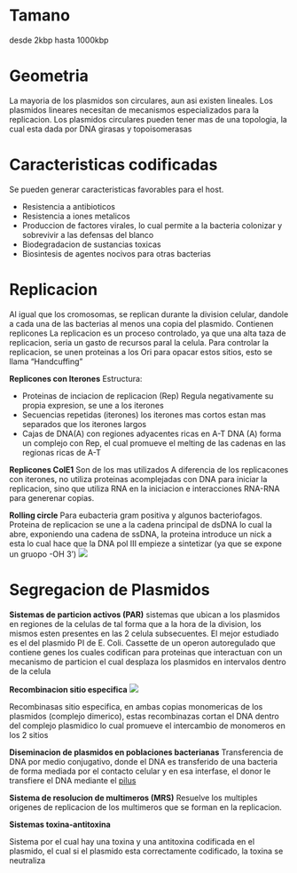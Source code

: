 # Tamano

desde 2kbp hasta 1000kbp

# Geometria

La mayoria de los plasmidos son circulares, aun asi existen lineales.
Los plasmidos lineares necesitan de mecanismos especializados para la replicacion.
Los plasmidos circulares pueden tener mas de una topologia, la cual esta dada por DNA girasas y topoisomerasas

# Caracteristicas codificadas

Se pueden generar caracteristicas favorables para el host.

- Resistencia a antibioticos
- Resistencia a iones metalicos
- Produccion de factores virales, lo cual permite a la bacteria colonizar y sobrevivir a las defensas del blanco
- Biodegradacion de sustancias toxicas
- Biosintesis de agentes nocivos para otras bacterias

# Replicacion

Al igual que los cromosomas, se replican durante la division celular, dandole a cada una de las bacterias al menos una copia del plasmido.
Contienen replicones
La replicacion es un proceso controlado, ya que una alta taza de replicacion, seria un gasto de recursos paral la celula. Para controlar la replicacion, se unen proteinas a los Ori para opacar estos sitios, esto se llama “Handcuffing”

**Replicones con Iterones**
Estructura:
- Proteinas de inciacion de replicacion (Rep)
  Regula negativamente su propia expresion, se une a los iterones
- Secuencias repetidas (iterones)
  los iterones mas cortos estan mas separados que los iterones largos
- Cajas de DNA(A) con regiones adyacentes ricas en A-T
  DNA (A) forma un complejo con Rep, el cual promueve el melting de las cadenas en las regionas ricas de A-T

**Replicones ColE1**
Son de los mas utilizados
A diferencia de los replicacones con iterones, no utiliza proteinas acomplejadas con DNA para iniciar la replicacion, sino que utiliza RNA en la iniciacion e interacciones RNA-RNA para generenar copias.


**Rolling circle**
Para eubacteria gram positiva y algunos bacteriofagos.
Proteina de replicacion se une a la cadena principal de dsDNA lo cual la abre, exponiendo una cadena de ssDNA, la proteina introduce un nick a esta lo cual hace que la DNA pol III empieze a sintetizar (ya que se expone un gruopo -OH 3’)
![](https://i.imgur.com/frGMPES.png)

# Segregacion de Plasmidos

**Sistemas de particion activos (PAR)**
sistemas que ubican a los plasmidos en regiones de la celulas de tal forma que a la hora de la division, los mismos esten presentes en las 2 celula subsecuentes.
El mejor estudiado es el del plasmido PI de E. Coli.
Cassette de un operon autoregulado que contiene genes los cuales codifican para proteinas que interactuan con un mecanismo de particion el cual desplaza los plasmidos en intervalos dentro de la celula

**Recombinacion sitio especifica**
![](https://i.imgur.com/hMB0Ppw.png)

Recombinasas sitio especifica, en ambas copias monomericas de los plasmidos (complejo dimerico), estas recombinazas cortan el DNA dentro del complejo plasmidico lo cual promueve el intercambio de monomeros en los 2 sitios

**Diseminacion de plasmidos en poblaciones bacterianas**
Transferencia de DNA por medio conjugativo, donde el DNA es transferido de una bacteria de forma mediada por el contacto celular y en esa interfase, el donor le transfiere el DNA mediante el [pilus ](https://en.wikipedia.org/wiki/Pilus)

**Sistema de resolucion de multimeros (MRS)**
Resuelve los multiples origenes de replicacion de los multimeros que se forman en la replicacion.

**Sistemas toxina-antitoxina**

Sistema por el cual hay una toxina y una antitoxina codificada en el plasmido, el cual si el plasmido esta correctamente codificado, la toxina se neutraliza